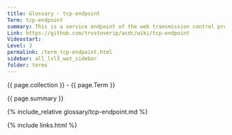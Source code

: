 ```yaml
---
title: Glossary - tcp-endpoint
Term: tcp-endpoint
summary: This is a service endpoint of the web transmission control protocol
Link: https://github.com/trustoverip/acdc/wiki/tcp-endpoint
Videostart: 
Level: 3
permalink: /term_tcp-endpoint.html
sidebar: all_lvl3_wot_sidebar
folder: terms
---
```


{{ page.collection }} - {{ page.Term }}

   {{ page.summary }}

{% include_relative glossary/tcp-endpoint.md %}

 {% include links.html %} 

